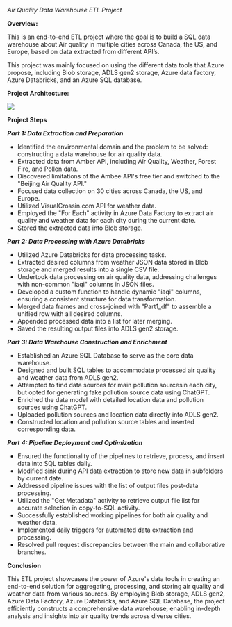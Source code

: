 *Air Quality Data Warehouse ETL Project*


**Overview:**

This is an end-to-end ETL project where the goal is to build a SQL data warehouse about Air quality in multiple cities across Canada, the US, and Europe, based on data extracted from different API’s.

This project was mainly focused on using the different data tools that Azure propose, including Blob storage, ADLS gen2 storage, Azure data factory, Azure Databricks, and an Azure SQL database.


**Project Architecture:**

![](Aspose.Words.ca54e59c-b0fc-4635-a010-001453464c24.001.png)


**Project Steps**

***Part 1: Data Extraction and Preparation***

- Identified the environmental domain and the problem to be solved: constructing a data warehouse for air quality data.
- Extracted data from Amber API, including Air Quality, Weather, Forest Fire, and Pollen data.
- Discovered limitations of the Ambee API's free tier and switched to the "Beijing Air Quality API."
- Focused data collection on 30 cities across Canada, the US, and Europe.
- Utilized VisualCrossin.com API for weather data.
- Employed the "For Each" activity in Azure Data Factory to extract air quality and weather data for each city during the current date.
- Stored the extracted data into Blob storage.

***Part 2: Data Processing with Azure Databricks***

- Utilized Azure Databricks for data processing tasks.
- Extracted desired columns from weather JSON data stored in Blob storage and merged results into a single CSV file.
- Undertook data processing on air quality data, addressing challenges with non-common "iaqi" columns in JSON files.
- Developed a custom function to handle dynamic "iaqi" columns, ensuring a consistent structure for data transformation.
- Merged data frames and cross-joined with "Part1\_df" to assemble a unified row with all desired columns.
- Appended processed data into a list for later merging.
- Saved the resulting output files into ADLS gen2 storage.

***Part 3: Data Warehouse Construction and Enrichment***

- Established an Azure SQL Database to serve as the core data warehouse.
- Designed and built SQL tables to accommodate processed air quality and weather data from ADLS gen2.
- Attempted to find data sources for main pollution sourcesin each city, but opted for generating fake pollution source data using ChatGPT.
- Enriched the data model with detailed location data and pollution sources using ChatGPT.
- Uploaded pollution sources and location data directly into ADLS gen2.
- Constructed location and pollution source tables and inserted corresponding data.

***Part 4: Pipeline Deployment and Optimization***

- Ensured the functionality of the pipelines to retrieve, process, and insert data into SQL tables daily.
- Modified sink during API data extraction to store new data in subfolders by current date.
- Addressed pipeline issues with the list of output files post-data processing.
- Utilized the "Get Metadata" activity to retrieve output file list for accurate selection in copy-to-SQL activity.
- Successfully established working pipelines for both air quality and weather data.
- Implemented daily triggers for automated data extraction and processing.
- Resolved pull request discrepancies between the main and collaborative branches.

**Conclusion**

This ETL project showcases the power of Azure's data tools in creating an end-to-end solution for aggregating, processing, and storing air quality and weather data from various sources. By employing Blob storage, ADLS gen2, Azure Data Factory, Azure Databricks, and Azure SQL Database, the project efficiently constructs a comprehensive data warehouse, enabling in-depth analysis and insights into air quality trends across diverse cities.
